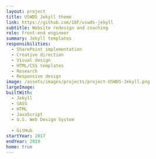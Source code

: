 ```yaml
---
layout: project
title: USWDS Jekyll theme
link: https://github.com/18F/uswds-jekyll
subtitle: Website redesign and coaching
role: Front-end engineer
summary: Jekyll templates
responsibilities:
  - SharePoint implementation
  - Creative direction
  - Visual design
  - HTML/CSS templates
  - Research
  - Responsive design
image: /assets/images/projects/project-USWDS-Jekyll.png
largeImage:
builtWith:
  - Jekyll
  - SASS
  - HTML
  - JavaScript
  - U.S. Web Design System
  
  - GitHub
startYear: 2017
endYear: 2019
home: true
---
```

